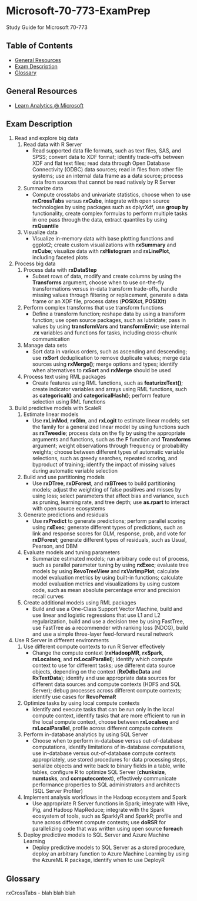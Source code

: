# Microsoft-70-773-ExamPrep
Study Guide for Microsoft 70-773

## Table of Contents

- [General Resources](#general-resources)
- [Exam Description](#exam-description)
- [Glossary](#glossary)

## General Resources <a name="general-resources"></a>

* [Learn Analytics @ Microsoft](http://learnanalytics.microsoft.com/)

## Exam Description <a name="exam-description"></a>

1. Read and explore big data
   1. Read data with R Server
      - Read supported data file formats, such as text files, SAS, and SPSS; convert data to XDF format; identify trade-offs between XDF and flat text files; read data through Open Database Connectivity (ODBC) data sources; read in files from other file systems; use an internal data frame as a data source; process data from sources that cannot be read natively by R Server
   2. Summarize data
      - Compute crosstabs and univariate statistics, choose when to use **rxCrossTabs** versus **rxCube**, integrate with open source technologies by using packages such as dplyrXdf, use **group by** functionality, create complex formulas to perform multiple tasks in one pass through the data, extract quantiles by using **rxQuantile**
   3. Visualize data
      - Visualize in-memory data with base plotting functions and ggplot2; create custom visualizations with **rxSummary** and **rxCube**; visualize data with **rxHistogram** and **rxLinePlot**, including faceted plots
2. Process big data
   1. Process data with **rxDataStep**
      - Subset rows of data, modify and create columns by using the **Transforms** argument, choose when to use on-the-fly transformations versus in-data transform trade-offs, handle missing values through filtering or replacement, generate a data frame or an XDF file, process dates (**POSIXct**, **POSIXlt**)
   2. Perform complex transforms that use transform functions
      - Define a transform function; reshape data by using a transform function; use open source packages, such as lubridate; pass in values by using **transformVars** and **transformEnvir**; use internal **.rx** variables and functions for tasks, including cross-chunk communication
   3. Manage data sets
      - Sort data in various orders, such as ascending and descending; use **rxSort** deduplication to remove duplicate values; merge data sources using **rxMerge()**; merge options and types; identify when alternatives to **rxSort** and **rxMerge** should be used
   4. Process text using RML packages
      - Create features using RML functions, such as **featurizeText()**; create indicator variables and arrays using RML functions, such as **categorical()** and **categoricalHash()**; perform feature selection using RML functions
3. Build predictive models with ScaleR
   1. Estimate linear models
      - Use **rxLinMod**, **rxGlm**, and **rxLogit** to estimate linear models; set the family for a generalized linear model by using functions such as **rxTweedie**; process data on the fly by using the appropriate arguments and functions, such as the **F** function and **Transforms** argument; weight observations through frequency or probability weights; choose between different types of automatic variable selections, such as greedy searches, repeated scoring, and byproduct of training; identify the impact of missing values during automatic variable selection
   2. Build and use partitioning models
      - Use **rxDTree**, **rxDForest**, and **rxBTrees** to build partitioning models; adjust the weighting of false positives and misses by using loss; select parameters that affect bias and variance, such as pruning, learning rate, and tree depth; use **as.rpart** to interact with open source ecosystems
   3. Generate predictions and residuals
      - Use **rxPredict** to generate predictions; perform parallel scoring using **rxExec**; generate different types of predictions, such as link and response scores for GLM, response, prob, and vote for **rxDForest**; generate different types of residuals, such as Usual, Pearson, and DBM
   4. Evaluate models and tuning parameters
      - Summarize estimated models; run arbitrary code out of process, such as parallel parameter tuning by using **rxExec**; evaluate tree models by using **RevoTreeView** and **rxVarImpPlot**; calculate model evaluation metrics by using built-in functions; calculate model evaluation metrics and visualizations by using custom code, such as mean absolute percentage error and precision recall curves
   5. Create additional models using RML packages
      - Build and use a One-Class Support Vector Machine, build and use linear and logistic regressions that use L1 and L2 regularization, build and use a decision tree by using FastTree, use FastTree as a recommender with ranking loss (NDCG), build and use a simple three-layer feed-forward neural network
4. Use R Server in different environments
   1. Use different compute contexts to run R Server effectively
      - Change the compute context (**rxHadoopMR**, **rxSpark**, **rxLocalseq**, and **rxLocalParallel**); identify which compute context to use for different tasks; use different data source objects, depending on the context (**RxOdbcData** and **RxTextData**); identify and use appropriate data sources for different data sources and compute contexts (HDFS and SQL Server); debug processes across different compute contexts; identify use cases for **RevoPemaR**
   2. Optimize tasks by using local compute contexts
      - Identify and execute tasks that can be run only in the local compute context, identify tasks that are more efficient to run in the local compute context, choose between **rxLocalseq** and **rxLocalParallel**, profile across different compute contexts
   3. Perform in-database analytics by using SQL Server
      - Choose when to perform in-database versus out-of-database computations, identify limitations of in-database computations, use in-database versus out-of-database compute contexts appropriately, use stored procedures for data processing steps, serialize objects and write back to binary fields in a table, write tables, configure R to optimize SQL Server (**chunksize**, **numtasks**, and **computecontext**), effectively communicate performance properties to SQL administrators and architects (SQL Server Profiler)
   4. Implement analysis workflows in the Hadoop ecosystem and Spark
      - Use appropriate R Server functions in Spark; integrate with Hive, Pig, and Hadoop MapReduce; integrate with the Spark ecosystem of tools, such as SparklyR and SparkR; profile and tune across different compute contexts; use **doRSR** for parallelizing code that was written using open source **foreach**
   5. Deploy predictive models to SQL Server and Azure Machine Learning
      - Deploy predictive models to SQL Server as a stored procedure, deploy an arbitrary function to Azure Machine Learning by using the AzureML R package, identify when to use DeployR
      
## Glossary <a name="glossary"></a>

rxCrossTabs - blah blah blah
